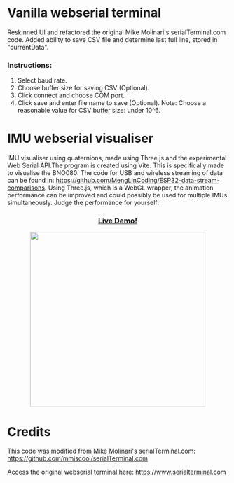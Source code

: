 # Vanilla webserial terminal
Reskinned UI and refactored the original Mike Molinari's serialTerminal.com code. Added ability to save CSV file and determine last full line, stored in "currentData".
### Instructions:
1. Select baud rate.
2. Choose buffer size for saving CSV (Optional).
3. Click connect and choose COM port.
4. Click save and enter file name to save (Optional).
Note: Choose a reasonable value for CSV buffer size: under 10^6.

# IMU webserial visualiser
IMU visualiser using quaternions, made using Three.js and the experimental Web Serial API.The program is created using Vite. This is specifically made to visualise the BNO080. The code for USB and wireless streaming of data can  be found in: https://github.com/MengLinCoding/ESP32-data-stream-comparisons. Using Three.js, which is a WebGL wrapper, the animation performance can be improved and could possibly be used for multiple IMUs simultaneously. Judge the performance for yourself:

<h3 align="center"><a href="https://menglinmaker-imu-webserial-visualiser.netlify.app/">Live Demo!</a></h3>

<div align="center">
  <img src="https://user-images.githubusercontent.com/39476147/164896534-4bb2da95-76af-4dce-a108-a90f1e6bf53a.gif" width="400"/>
</div>


# Credits
This code was modified from Mike Molinari's serialTerminal.com: https://github.com/mmiscool/serialTerminal.com

Access the original webserial terminal here: https://www.serialterminal.com
